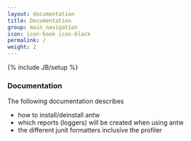 ```yaml
---
layout: documentation
title: Documentation
group: main_navigation
icon: icon-book icon-black
permalink: /
weight: 2
---
```

{% include JB/setup %}

### Documentation

The following documentation describes 

* how to install/deinstall antw 
* which reports (loggers) will be created when using antw
* the different junit formatters inclusive the profiler    


